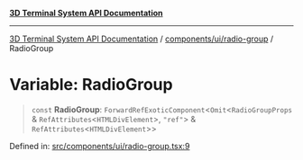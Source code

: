 [**3D Terminal System API Documentation**](../../../../README.md)

***

[3D Terminal System API Documentation](../../../../README.md) / [components/ui/radio-group](../README.md) / RadioGroup

# Variable: RadioGroup

> `const` **RadioGroup**: `ForwardRefExoticComponent`\<`Omit`\<`RadioGroupProps` & `RefAttributes`\<`HTMLDivElement`\>, `"ref"`\> & `RefAttributes`\<`HTMLDivElement`\>\>

Defined in: [src/components/ui/radio-group.tsx:9](https://github.com/Dicommunitas/ThreeJS_Terminal_3D/blob/f5c93cd9cb50877abddbfdd17b8806f71c23b36b/src/components/ui/radio-group.tsx#L9)
